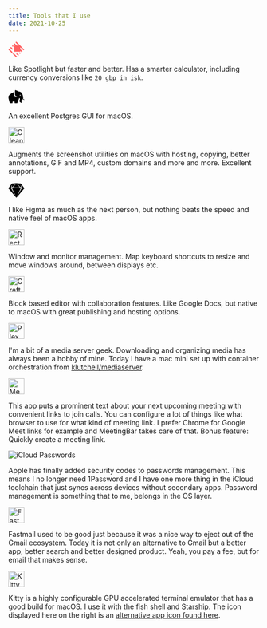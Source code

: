 ```yaml
---
title: Tools that I use
date: 2021-10-25
---
```


<script>
  import Tool from '../components/Tool.svelte';
</script>

<div class="not-prose">
	<Tool url="https://www.raycast.com" name="Raycast">
		<svg
			width="32px"
			height="32px"
			viewBox="0 0 24 24"
			version="1.1"
			xmlns="http://www.w3.org/2000/svg"
			xmlns:xlink="http://www.w3.org/1999/xlink"
		>
			<g stroke="none" fill="none" fill-rule="evenodd">
				<path
					d="M5.97548387,15.432683 L5.97548387,17.9264516 L0,11.9509677 L1.24768103,10.7032867 L5.97548387,15.432683 Z M8.46925247,17.9264516 L5.97548387,17.9264516 L11.9509677,23.9019355 L13.1986488,22.6542545 L8.46925247,17.9264516 Z M22.6510675,13.1986488 L23.8987486,11.9509677 L11.9477808,0 L10.7032867,1.25086796 L15.4310895,5.9786708 L12.5740115,5.9786708 L9.27395097,2.68498409 L8.02626994,3.93266512 L10.0786495,5.98504465 L8.64453333,5.98504465 L8.64453333,15.2605891 L17.9200778,15.2605891 L17.9200778,13.8264729 L19.9724573,15.8788525 L21.2201383,14.6311714 L17.9200778,11.3311109 L17.9200778,8.47403286 L22.6510675,13.1986488 Z M6.59852766,5.35722047 L5.3476597,6.60490151 L6.68616809,7.94340989 L7.93384912,6.69572886 L6.59852766,5.35722047 Z M17.210987,15.9696798 L15.963306,17.2173609 L17.3018144,18.5558692 L18.5494954,17.3081882 L17.210987,15.9696798 Z M3.92151088,8.03264378 L2.67382985,9.28032482 L5.97389041,12.5803854 L5.97389041,10.0850233 L3.92151088,8.03264378 Z M13.8200991,17.931232 L11.3263305,17.931232 L14.6263911,21.2312926 L15.8740721,19.9836115 L13.8200991,17.931232 Z"
					fill="#FF6061"
				/>
			</g>
		</svg>
		<p slot="description">
			Like Spotlight but faster and better. Has a smarter calculator, including currency conversions
			like <code class="rounded-sm bg-slate-200">20 gbp in isk</code>.
		</p>
	</Tool>
	<Tool url="https://eggerapps.at/postico/v1.php" name="Postico">
		<svg
			width="32px"
			height="32px"
			viewBox="0 0 32 32"
			version="1.1"
			xmlns="http://www.w3.org/2000/svg"
			xmlns:xlink="http://www.w3.org/1999/xlink"
		>
			<g stroke="none" fill="none" fill-rule="evenodd">
				<g>
					<rect x="0" y="0" width="32" height="32" />
					<path
						d="M23.7085347,14.3334558 C23.1970234,14.3334558 22.7824698,13.9186323 22.7824698,13.4069051 C22.7824698,12.8951779 23.1970774,12.4803544 23.7085347,12.4803544 C24.219992,12.4803544 24.6345996,12.8951779 24.6345996,13.4069051 C24.6345996,13.9186323 24.219992,14.3334558 23.7085347,14.3334558 L23.7085347,14.3334558 Z M31.8583266,21.8386086 C31.6859514,21.7810602 30.3712999,21.1520768 28.9559657,20.306666 C28.9664928,20.2921979 28.977074,20.2776759 28.9873852,20.2634237 C29.3376422,19.7766917 30.7538401,18.2449651 27.8760425,10.8125846 C25.8849005,5.67015516 21.022763,5.90180634 21.022763,5.90180634 C21.022763,5.90180634 14.3547613,2.65885177 13.7065051,3.02951525 C13.0581949,3.40012475 12.96561,12.5729932 13.4286964,13.4069051 C13.8917288,14.240817 18.614908,16.6499137 18.8926627,16.7424985 C19.1705793,16.8351914 18.9853555,17.2058009 18.8000778,17.3910787 C18.614908,17.5764644 12.132076,14.8894511 11.6690436,14.5188416 C11.2060111,14.1481781 11.1133723,7.29165944 11.1133723,7.29165944 C6.76064064,8.12551731 0,13.7711443 0,16.4645279 C0,16.5282307 0.0010797072,16.5943087 0.00302318017,16.6623303 C0.00394093129,16.6985005 0.00534455066,16.7345627 0.00680215538,16.7706249 C0.00782787723,16.7955122 0.00901555515,16.8206154 0.0102032331,16.8459885 C0.0124706182,16.891984 0.014845974,16.9378176 0.0179231396,16.9834892 C0.252003661,20.69034 2.71670528,29.3435994 3.33402787,29.3435994 C3.61183654,29.3435994 7.68675949,29.3435994 7.96456816,29.3435994 C8.1860161,29.3435994 8.64284022,26.5770656 8.81910242,25.4541161 C9.53057549,25.5742335 10.2667738,25.6373964 11.0207874,25.6373964 C11.4125591,25.6373964 11.7994182,25.6201211 12.1806628,25.5868661 C12.30159,27.0046296 12.5409611,29.3435994 12.7803862,29.3435994 C13.0581949,29.3435994 17.2257567,29.3435994 17.5035654,29.3435994 C17.9665438,29.3435994 21.7636581,18.6882389 21.7636581,18.6882389 C22.5971381,18.9661555 23.1528094,19.7074285 23.1528094,21.1899205 C23.2453943,22.1165252 21.6710732,24.2475973 21.9488819,25.2667869 C22.2266905,26.2860845 25.1902169,28.6024883 25.6533033,28.6024883 C26.1163897,28.6024883 26.9498157,27.4904979 26.9498157,27.0271955 C26.9498157,26.5640011 24.9162952,25.6690318 25.1902169,24.9888163 C25.4424365,24.3625861 27.0100094,22.7023204 28.1960138,21.2725721 C29.9295377,21.9637466 31.6681362,22.5845783 31.7656877,22.4871347 C31.9509655,22.3019109 32.1361353,21.9311935 31.8583266,21.8386086 L31.8583266,21.8386086 Z"
						id="Shape"
						fill="#000000"
					/>
				</g>
			</g>
		</svg>
		<p slot="description">An excellent Postgres GUI for macOS.</p>
	</Tool>
	<Tool url="https://cleanshot.com/" name="Cleanshot">
		<img
			src="/blog/cleanshot.png"
			width="32"
			class="w-8 max-w-none"
			alt="Cleanshot app logo"
		/>
		<p slot="description">
			Augments the screenshot utilities on macOS with hosting, copying, better annotations, GIF and
			MP4, custom domains and more and more. Excellent support.
		</p>
	</Tool>
	<Tool url="https://www.sketch.com" name="Sketch">
		<svg
			width="32px"
			height="32px"
			viewBox="0 0 337 336"
			version="1.1"
			xmlns="http://www.w3.org/2000/svg"
			xmlns:xlink="http://www.w3.org/1999/xlink"
		>
			<g id="Page-1" stroke="none" fill="none" fill-rule="evenodd">
				<g id="Group">
					<rect id="Rectangle" x="0" y="0" width="336" height="336" />
					<path
						d="M168.990676,14.044607 L261.358572,24.462646 C263.30808,24.682529 265.078797,25.70148 266.247997,27.276245 L335.000279,119.876894 C336.964902,122.522992 336.841553,126.17456 334.702841,128.682164 L170.88992,320.750093 C169.62206,322.236637 167.388675,322.414342 165.901515,321.147008 C165.758844,321.025427 165.626067,320.892704 165.504435,320.750093 L1.69151367,128.682164 C-0.447198532,126.17456 -0.570546832,122.522992 1.39407557,119.876894 L70.1463576,27.276245 C71.3155576,25.70148 73.0862746,24.682529 75.0357826,24.462646 L167.403679,14.044607 C167.931005,13.985131 168.46335,13.985131 168.990676,14.044607 Z M188.165257,34.022745 C187.623971,33.47876 186.759325,33.430608 186.160938,33.911125 C185.573411,34.38292 185.434854,35.206312 185.804593,35.837478 L185.930822,36.020517 L238.019081,100.832275 C238.523848,101.460341 238.798992,102.241836 238.798992,103.04747 C238.798992,104.903243 237.369218,106.425214 235.55071,106.572771 L235.260499,106.584496 L101.133856,106.584496 C100.327888,106.584496 99.5460686,106.309467 98.9177426,105.804909 C97.4788606,104.649458 97.1822866,102.59944 98.1848356,101.092311 L98.3752736,100.832275 L150.463533,36.020517 C150.944249,35.422378 150.896077,34.55809 150.351867,34.017029 C149.817535,33.485788 148.983508,33.439608 148.397058,33.877016 L148.229098,34.022745 L77.6646876,104.938972 C77.1005526,105.50592 76.3227746,105.807809 75.5237036,105.769978 C74.0539116,105.700393 72.8991536,104.522259 72.8300506,103.082474 L72.8300046,102.809655 L75.2639376,51.442219 C75.2964226,50.756632 74.8319466,50.146626 74.1622046,49.995293 C73.4632786,49.837365 72.7682546,50.226007 72.5245126,50.878926 L72.4695626,51.063335 L59.0992156,110.186172 C58.6418466,112.208628 57.1184926,113.808371 55.1445896,114.376412 L54.7693536,114.47068 L21.6644666,121.599953 C21.0125976,121.740336 20.5471676,122.31648 20.5471676,122.983029 C20.5471676,123.699293 21.0796476,124.29124 21.7705036,124.384924 L21.9625646,124.39784 L54.9857226,124.39784 C56.9059996,124.39784 58.6858876,125.369811 59.7261906,126.962882 L59.9242126,127.289674 L139.143013,268.539904 C139.687646,269.511006 140.890424,269.896349 141.898324,269.422643 C142.888695,268.957177 143.351725,267.824945 143.003419,266.813684 L142.91626,266.599124 L78.8733436,130.448277 C78.6075756,129.883271 78.4697796,129.266615 78.4697796,128.642272 C78.4697796,126.400056 80.2091456,124.563922 82.4127256,124.408497 L82.7159706,124.39784 L253.678384,124.39784 C254.302987,124.39784 254.919898,124.535579 255.485138,124.801237 C257.515091,125.7553 258.437304,128.109976 257.640394,130.169431 L257.521011,130.448277 L193.478095,266.599124 C193.004193,267.606606 193.389696,268.808886 194.3612,269.353292 C195.315808,269.888232 196.506632,269.606665 197.127351,268.73552 L197.251342,268.539904 L276.470142,127.289674 C277.409171,125.615349 279.127731,124.538732 281.026626,124.410696 L281.408632,124.39784 L314.43179,124.39784 C315.098616,124.39784 315.674999,123.932603 315.81544,123.281004 C315.966355,122.580806 315.570541,121.890036 314.91492,121.653012 L314.729888,121.599953 L281.625001,114.47068 C279.597184,114.033982 277.981451,112.527518 277.393238,110.56028 L277.29514,110.186172 L263.924793,51.063335 C263.773396,50.393871 263.163138,49.929586 262.477266,49.962058 C261.761508,49.995944 261.19517,50.555613 261.134237,51.249842 L261.130417,51.442219 L263.56435,102.809655 C263.602197,103.608395 263.300183,104.38585 262.733,104.949752 C261.693811,105.982929 260.053551,106.04326 258.944137,105.133795 L258.729667,104.938972 L188.165257,34.022745 Z"
						id="Symbol"
						fill="#000000"
						fill-rule="nonzero"
					/>
				</g>
			</g>
		</svg>
		<p slot="description">
			I like Figma as much as the next person, but nothing beats the speed and native feel of macOS
			apps.
		</p>
	</Tool>
	<Tool url="https://rectangleapp.com/" name="Rectangle">
		<img
			src="/blog/rectangle.png"
			width="32"
			class="w-8 max-w-none"
			alt="Rectangle app logo"
		/>
		<p slot="description">
			Window and monitor management. Map keyboard shortcuts to resize and move windows around,
			between displays etc.
		</p>
	</Tool>
	<Tool url="https://www.craft.do/" name="Craft">
		<img src="/blog/craft.png" width="32" class="w-8 max-w-none" alt="Craft app logo" />
		<p slot="description">
			Block based editor with collaboration features. Like Google Docs, but native to macOS with
			great publishing and hosting options.
		</p>
	</Tool>
	<Tool url="https://www.plex.tv/" name="Plex">
		<img src="/blog/plex.png" width="32" class="w-8 max-w-none" alt="Plex app logo" />
		<p slot="description">
			I'm a bit of a media server geek. Downloading and organizing media has always been a hobby of
			mine. Today I have a mac mini set up with container orchestration from <a
			href="https://github.com/klutchell/mediaserver"
				>klutchell/mediaserver</a
			>.
		</p>
	</Tool>
	<Tool url="https://meetingbar.leits.me" name="MeetingBar">
		<img src="/blog/meetingbar.png" width="32" class="w-8 max-w-none" alt="MeetingBar app logo" />
		<p slot="description">
			This app puts a prominent text about your next upcoming meeting with convenient links to join
			calls. You can configure a lot of things like what browser to use for what kind of meeting
			link. I prefer Chrome for Google Meet links for example and MeetingBar takes care of that.
			Bonus feature: Quickly create a meeting link.
		</p>
	</Tool>
	<Tool name="iCloud Passwords">
		<img src="/blog/macos-passwords.png" class="w-8  h-8 max-w-none object-contain" alt="iCloud Passwords" />
		<p slot="description">
			Apple has finally added security codes to passwords management. This means I no longer need
			1Password and I have one more thing in the iCloud toolchain that just syncs across devices
			without secondary apps. Password management is something that to me, belongs in the OS layer.
		</p>
	</Tool>
	<Tool url="https://fastmail.com" name="Fastmail">
		<img src="/blog/fastmail.png" width="32" class="w-8 max-w-none" alt="Fastmail logo" />
		<p slot="description">
			Fastmail used to be good just because it was a nice way to eject out of the Gmail ecosystem.
			Today it is not only an alternative to Gmail but a better app, better search and better designed
			product. Yeah, you pay a fee, but for email that makes sense.
		</p>
	</Tool>
	<Tool url="https://sw.kovidgoyal.net/kitty/" name="Kitty">
		<img src="/blog/kitty.png" width="32" class="w-8 max-w-none" alt="Kitty logo" />
		<p slot="description">
			Kitty is a highly configurable GPU accelerated terminal emulator that has a good build for
			macOS. I use it with the fish shell and <a href="https://starship.rs"
			target="_blank">Starship</a>. The icon displayed here on the right is an <a
			href="https://github.com/DinkDonk/kitty-icon" target="_blank">alternative app icon found
			here</a>.
		</p>
	</Tool>
</div>
